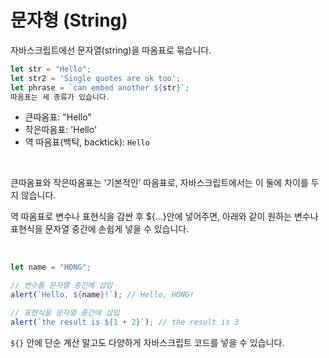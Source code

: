 # 문자형 (String)

자바스크립트에선 문자열(string)을 따옴표로 묶습니다.

```jsx
let str = "Hello";
let str2 = 'Single quotes are ok too';
let phrase = `can embed another ${str}`;
따옴표는 세 종류가 있습니다.
```

- 큰따옴표: "Hello"
- 작은따옴표: 'Hello'
- 역 따옴표(백틱, backtick): `Hello`

<br>

큰따옴표와 작은따옴표는 ‘기본적인’ 따옴표로, 자바스크립트에서는 이 둘에 차이를 두지 않습니다.

역 따옴표로 변수나 표현식을 감싼 후 ${…}안에 넣어주면, 아래와 같이 원하는 변수나 표현식을 문자열 중간에 손쉽게 넣을 수 있습니다.

<br>

```jsx
let name = "HONG";

// 변수를 문자열 중간에 삽입
alert(`Hello, ${name}!`); // Hello, HONG!

// 표현식을 문자열 중간에 삽입
alert(`the result is ${1 + 2}`); // the result is 3
```

`${}` 안에 단순 계산 말고도 다양하게 자바스크립트 코드를 넣을 수 있습니다.

<br>
<br>
